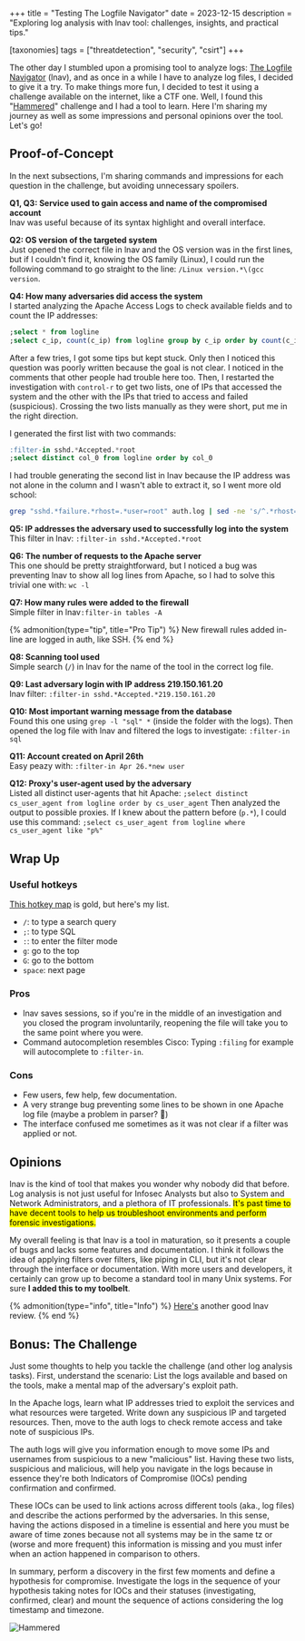 +++
title = "Testing The Logfile Navigator"
date  = 2023-12-15
description = "Exploring log analysis with lnav tool: challenges, insights, and practical tips."

[taxonomies]
tags = ["threatdetection", "security", "csirt"]
+++


The other day I stumbled upon a promising tool to analyze logs: [The Logfile Navigator](https://lnav.org/) (lnav), and as once in a while I have to analyze log files, I decided to give it a try.  To make things more fun, I decided to test it using a challenge available on the internet, like a CTF one.  Well, I found this "[Hammered](https://cyberdefenders.org/blueteam-ctf-challenges/42)" challenge and I had a tool to learn.  Here I'm sharing my journey as well as some impressions and personal opinions over the tool.  Let's go!


## Proof-of-Concept
In the next subsections, I'm sharing commands and impressions for each question in the challenge, but avoiding unnecessary spoilers.

**Q1, Q3: Service used to gain access and name of the compromised account**  
lnav was useful because of its syntax highlight and overall interface.

**Q2: OS version of the targeted system**  
Just opened the correct file in lnav and the OS version was in the first lines, but if I couldn't find it, knowing the OS family (Linux), I could run the following command to go straight to the line: `/Linux version.*\(gcc version`.

**Q4: How many adversaries did access the system**  
I started analyzing the Apache Access Logs to check available fields and to count the IP addresses:  

```sql
;select * from logline
;select c_ip, count(c_ip) from logline group by c_ip order by count(c_ip) desc
```

After a few tries, I got some tips but kept stuck.  Only then I noticed this question was poorly written because the goal is not clear. I noticed in the comments that other people had trouble here too.  Then, I restarted the investigation with `control-r` to get two lists, one of IPs that accessed the system and the other with the IPs that tried to access and failed (suspicious).  Crossing the two lists manually as they were short, put me in the right direction.

I generated the first list with two commands: 

```sql
:filter-in sshd.*Accepted.*root
;select distinct col_0 from logline order by col_0
```

I had trouble generating the second list in lnav because the IP address was not alone in the column and I wasn't able to extract it, so I went more old school:

```sh
grep "sshd.*failure.*rhost=.*user=root" auth.log | sed -ne 's/^.*rhost=\([0-9.]*\).*$/\1/p' | sort -n | uniq
```

**Q5: IP addresses the adversary used to successfully log into the system**  
This filter in lnav: `:filter-in sshd.*Accepted.*root`

**Q6: The number of requests to the Apache server**  
This one should be pretty straightforward, but I noticed a bug was preventing lnav to show all log lines from Apache, so I had to solve this trivial one with: `wc -l`

**Q7: How many rules were added to the firewall**  
Simple filter in lnav`:filter-in tables -A`  

{% admonition(type="tip", title="Pro Tip") %}
New firewall rules added in-line are logged in auth, like SSH.
{% end %}

**Q8: Scanning tool used**  
Simple search (`/`) in lnav for the name of the tool in the correct log file.

**Q9: Last adversary login with IP address 219.150.161.20**  
lnav filter: `:filter-in sshd.*Accepted.*219.150.161.20`

**Q10: Most important warning message from the database**  
Found this one using `grep -l "sql" *` (inside the folder with the logs).  Then opened the log file with lnav and filtered the logs to investigate: `:filter-in sql`

**Q11: Account created on April 26th**  
Easy peazy with: `:filter-in Apr 26.*new user`

**Q12: Proxy's user-agent used by the adversary**  
Listed all distinct user-agents that hit Apache: `;select distinct cs_user_agent from logline order by cs_user_agent` Then analyzed the output to possible proxies.  If I knew about the pattern before (`p.*`), I could use this command: `;select cs_user_agent from logline where cs_user_agent like "p%"`


## Wrap Up
### Useful hotkeys
[This hotkey map](https://docs.lnav.org/en/latest/hotkeys.html) is gold, but here's my list.

- `/`: to type a search query
- `;`: to type SQL
- `:`: to enter the filter mode
- `g`: go to the top
- `G`: go to the bottom
- `space`: next page

### Pros
- lnav saves sessions, so if you're in the middle of an investigation and you closed the program involuntarily, reopening the file will take you to the same point where you were.
- Command autocompletion resembles Cisco: Typing `:filing` for example will autocomplete to `:filter-in`.

### Cons
- Few users, few help, few documentation.
- A very strange bug preventing some lines to be shown in one Apache log file (maybe a problem in parser? 🤔)
- The interface confused me sometimes as it was not clear if a filter was applied or not.


## Opinions
lnav is the kind of tool that makes you wonder why nobody did that before.  Log analysis is not just useful for Infosec Analysts but also to System and Network Administrators, and a plethora of IT professionals.  <mark>It's past time to have decent tools to help us troubleshoot environments and perform forensic investigations.</mark>

My overall feeling is that lnav is a tool in maturation, so it presents a couple of bugs and lacks some features and documentation.  I think it follows the idea of applying filters over filters, like piping in CLI, but it's not clear through the interface or documentation.  With more users and developers, it certainly can grow up to become a standard tool in many Unix systems.  For sure **I added this to my toolbelt**.

{% admonition(type="info", title="Info") %}
[Here's](https://www.youtube.com/watch?v=RurEIYFZyZI) another good lnav review.
{% end %}


## Bonus: The Challenge
Just some thoughts to help you tackle the challenge (and other log analysis tasks).  First, understand the scenario: List the logs available and based on the tools, make a mental map of the adversary's exploit path.

In the Apache logs, learn what IP addresses tried to exploit the services and what resources were targeted.  Write down any suspicious IP and targeted resources.  Then, move to the auth logs to check remote access and take note of suspicious IPs.

The auth logs will give you information enough to move some IPs and usernames from suspicious to a new "malicious" list.  Having these two lists, suspicious and malicious, will help you navigate in the logs because in essence they're both Indicators of Compromise (IOCs) pending confirmation and confirmed.

These IOCs can be used to link actions across different tools (aka., log files) and describe the actions performed by the adversaries.  In this sense, having the actions disposed in a timeline is essential and here you must be aware of time zones because not all systems may be in the same tz or (worse and more frequent) this information is missing and you must infer when an action happened in comparison to others.

In summary, perform a discovery in the first few moments and define a hypothesis for compromise.  Investigate the logs in the sequence of your hypothesis taking notes for IOCs and their statuses (investigating, confirmed, clear) and mount the sequence of actions considering the log timestamp and timezone.

![Hammered](/images/sshot-hammered.png "Hammered challenge done with success")
